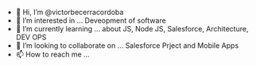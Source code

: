- 👋 Hi, I’m @victorbecerracordoba
- 👀 I’m interested in ... Deveopment of software
- 🌱 I’m currently learning ... about JS, Node JS, Salesforce, Architecture, DEV OPS
- 💞️ I’m looking to collaborate on ... Salesforce Prject and Mobile Apps
- 📫 How to reach me ...

<!---
victorbecerracordoba/victorbecerracordoba is a ✨ special ✨ repository because its `README.md` (this file) appears on your GitHub profile.
You can click the Preview link to take a look at your changes.
--->
